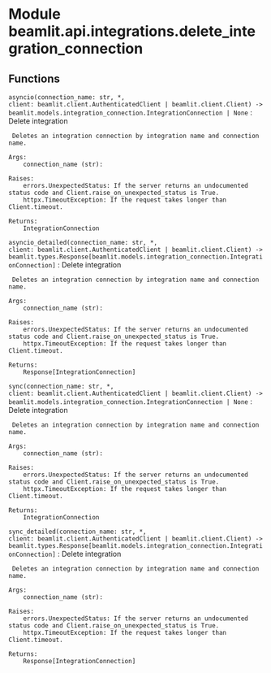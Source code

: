 Module beamlit.api.integrations.delete_integration_connection
=============================================================

Functions
---------

`asyncio(connection_name: str, *, client: beamlit.client.AuthenticatedClient | beamlit.client.Client) ‑> beamlit.models.integration_connection.IntegrationConnection | None`
:   Delete integration
    
     Deletes an integration connection by integration name and connection name.
    
    Args:
        connection_name (str):
    
    Raises:
        errors.UnexpectedStatus: If the server returns an undocumented status code and Client.raise_on_unexpected_status is True.
        httpx.TimeoutException: If the request takes longer than Client.timeout.
    
    Returns:
        IntegrationConnection

`asyncio_detailed(connection_name: str, *, client: beamlit.client.AuthenticatedClient | beamlit.client.Client) ‑> beamlit.types.Response[beamlit.models.integration_connection.IntegrationConnection]`
:   Delete integration
    
     Deletes an integration connection by integration name and connection name.
    
    Args:
        connection_name (str):
    
    Raises:
        errors.UnexpectedStatus: If the server returns an undocumented status code and Client.raise_on_unexpected_status is True.
        httpx.TimeoutException: If the request takes longer than Client.timeout.
    
    Returns:
        Response[IntegrationConnection]

`sync(connection_name: str, *, client: beamlit.client.AuthenticatedClient | beamlit.client.Client) ‑> beamlit.models.integration_connection.IntegrationConnection | None`
:   Delete integration
    
     Deletes an integration connection by integration name and connection name.
    
    Args:
        connection_name (str):
    
    Raises:
        errors.UnexpectedStatus: If the server returns an undocumented status code and Client.raise_on_unexpected_status is True.
        httpx.TimeoutException: If the request takes longer than Client.timeout.
    
    Returns:
        IntegrationConnection

`sync_detailed(connection_name: str, *, client: beamlit.client.AuthenticatedClient | beamlit.client.Client) ‑> beamlit.types.Response[beamlit.models.integration_connection.IntegrationConnection]`
:   Delete integration
    
     Deletes an integration connection by integration name and connection name.
    
    Args:
        connection_name (str):
    
    Raises:
        errors.UnexpectedStatus: If the server returns an undocumented status code and Client.raise_on_unexpected_status is True.
        httpx.TimeoutException: If the request takes longer than Client.timeout.
    
    Returns:
        Response[IntegrationConnection]